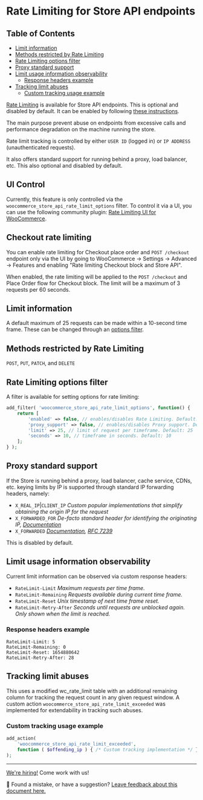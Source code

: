 # Rate Limiting for Store API endpoints <!-- omit in toc -->

## Table of Contents <!-- omit in toc -->

-   [Limit information](#limit-information)
-   [Methods restricted by Rate Limiting](#methods-restricted-by-rate-limiting)
-   [Rate Limiting options filter](#rate-limiting-options-filter)
-   [Proxy standard support](#proxy-standard-support)
-   [Limit usage information observability](#limit-usage-information-observability)
    -   [Response headers example](#response-headers-example)
-   [Tracking limit abuses](#tracking-limit-abuses)
    -   [Custom tracking usage example](#custom-tracking-usage-example)

[Rate Limiting](https://github.com/woocommerce/woocommerce-blocks/pull/5962) is available for Store API endpoints. This is optional and disabled by default. It can be enabled by following [these instructions](#rate-limiting-options-filter).

The main purpose prevent abuse on endpoints from excessive calls and performance degradation on the machine running the store.

Rate limit tracking is controlled by either `USER ID` (logged in) or `IP ADDRESS` (unauthenticated requests).

It also offers standard support for running behind a proxy, load balancer, etc. This also optional and disabled by default.

## UI Control

Currently, this feature is only controlled via the `woocommerce_store_api_rate_limit_options` filter. To control it via a UI, you can use the following community plugin: [Rate Limiting UI for WooCommerce](https://wordpress.org/plugins/rate-limiting-ui-for-woocommerce/).

## Checkout rate limiting

You can enable rate limiting for Checkout place order and `POST /checkout` endpoint only via the UI by going to WooCommerce -> Settings -> Advanced -> Features and enabling "Rate limiting Checkout block and Store API".

When enabled, the rate limiting will be applied to the `POST /checkout` and Place Order flow for Checkout block. The limit will be a maximum of 3 requests per 60 seconds.

## Limit information

A default maximum of 25 requests can be made within a 10-second time frame. These can be changed through an [options filter](#rate-limiting-options-filter).

## Methods restricted by Rate Limiting

`POST`, `PUT`, `PATCH`, and `DELETE`

## Rate Limiting options filter

A filter is available for setting options for rate limiting:

```php
add_filter( 'woocommerce_store_api_rate_limit_options', function() {
	return [
		'enabled' => false, // enables/disables Rate Limiting. Default: false
		'proxy_support' => false, // enables/disables Proxy support. Default: false
		'limit' => 25, // limit of request per timeframe. Default: 25
		'seconds' => 10, // timeframe in seconds. Default: 10
	];
} );
```

## Proxy standard support

If the Store is running behind a proxy, load balancer, cache service, CDNs, etc. keying limits by IP is supported through standard IP forwarding headers, namely:

-   `X_REAL_IP`|`CLIENT_IP` _Custom popular implementations that simplify obtaining the origin IP for the request_
-   `X_FORWARDED_FOR` _De-facto standard header for identifying the originating IP, [Documentation](https://developer.mozilla.org/en-US/docs/Web/HTTP/Headers/X-Forwarded-For)_
-   `X_FORWARDED` _[Documentation](https://developer.mozilla.org/en-US/docs/Web/HTTP/Headers/Forwarded), [RFC 7239](https://datatracker.ietf.org/doc/html/rfc7239)_

This is disabled by default.

## Limit usage information observability

Current limit information can be observed via custom response headers:

-   `RateLimit-Limit` _Maximum requests per time frame._
-   `RateLimit-Remaining` _Requests available during current time frame._
-   `RateLimit-Reset` _Unix timestamp of next time frame reset._
-   `RateLimit-Retry-After` _Seconds until requests are unblocked again. Only shown when the limit is reached._

### Response headers example

```http
RateLimit-Limit: 5
RateLimit-Remaining: 0
RateLimit-Reset: 1654880642
RateLimit-Retry-After: 28
```

## Tracking limit abuses

This uses a modified wc_rate_limit table with an additional remaining column for tracking the request count in any given request window.
A custom action `woocommerce_store_api_rate_limit_exceeded` was implemented for extendability in tracking such abuses.

### Custom tracking usage example

```php
add_action(
    'woocommerce_store_api_rate_limit_exceeded',
    function ( $offending_ip ) { /* Custom tracking implementation */ }
);
```

<!-- FEEDBACK -->

---

[We're hiring!](https://woocommerce.com/careers/) Come work with us!

🐞 Found a mistake, or have a suggestion? [Leave feedback about this document here.](https://github.com/woocommerce/woocommerce/issues/new?assignees=&labels=type%3A+documentation&template=suggestion-for-documentation-improvement-correction.md&title=Feedback%20on%20./src/StoreApi/docs/rate-limiting.md)

<!-- /FEEDBACK -->

